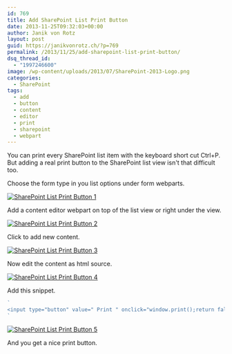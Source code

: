 ```yaml
---
id: 769
title: Add SharePoint List Print Button
date: 2013-11-25T09:32:03+00:00
author: Janik von Rotz
layout: post
guid: https://janikvonrotz.ch/?p=769
permalink: /2013/11/25/add-sharepoint-list-print-button/
dsq_thread_id:
  - "1997246600"
image: /wp-content/uploads/2013/07/SharePoint-2013-Logo.png
categories:
  - SharePoint
tags:
  - add
  - button
  - content
  - editor
  - print
  - sharepoint
  - webpart
---
```

You can print every SharePoint list item with the keyboard short cut Ctrl+P. But adding a real print button to the SharePoint list view isn't that difficult too.

Choose the form type in you list options under form webparts.

[![SharePoint List Print Button 1](https://janikvonrotz.ch/wp-content/uploads/2013/11/SharePoint-List-Print-Button-1.png)](https://janikvonrotz.ch/wp-content/uploads/2013/11/SharePoint-List-Print-Button-1.png)

<!--more-->

Add a content editor webpart on top of the list view or right under the view.

[![SharePoint List Print Button 2](https://janikvonrotz.ch/wp-content/uploads/2013/11/SharePoint-List-Print-Button-2.png)](https://janikvonrotz.ch/wp-content/uploads/2013/11/SharePoint-List-Print-Button-2.png)

Click to add new content.

[![SharePoint List Print Button 3](https://janikvonrotz.ch/wp-content/uploads/2013/11/SharePoint-List-Print-Button-3.png)](https://janikvonrotz.ch/wp-content/uploads/2013/11/SharePoint-List-Print-Button-3.png)

Now edit the content as html source.

[![SharePoint List Print Button 4](https://janikvonrotz.ch/wp-content/uploads/2013/11/SharePoint-List-Print-Button-4.png)](https://janikvonrotz.ch/wp-content/uploads/2013/11/SharePoint-List-Print-Button-4.png)

Add this snippet.

```js
`
<input type="button" value=" Print " onclick="window.print();return false;" />
`
```

[![SharePoint List Print Button 5](https://janikvonrotz.ch/wp-content/uploads/2013/11/SharePoint-List-Print-Button-5.png)](https://janikvonrotz.ch/wp-content/uploads/2013/11/SharePoint-List-Print-Button-5.png)

And you get a nice print button.